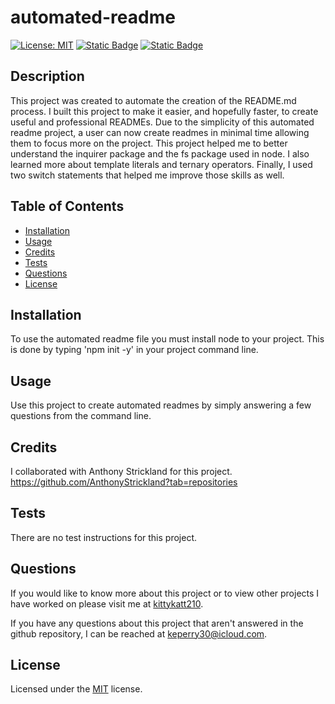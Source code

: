 # automated-readme

 [![License: MIT](https://img.shields.io/badge/License-MIT-yellow.svg)](https://opensource.org/licenses/MIT)
 [![Static Badge](https://img.shields.io/badge/JavaScript-323330?logo=javascript&logoColor=F7DF1E)](https://developer.mozilla.org/en-US/docs/Web/JavaScript)
 [![Static Badge](https://img.shields.io/badge/Node.js-43853D?logo=node.js&logoColor=white)](https://nodejs.org/en)



  

  ## Description

  This project was created to automate the creation of the README.md process. I built this project to make it easier, and hopefully faster, to create useful and professional READMEs. Due to the simplicity of this automated readme project, a user can now create readmes in minimal time allowing them to focus more on the project. This project helped me to better understand the inquirer package and the fs package used in node. I also learned more about template literals and ternary operators. Finally, I used two switch statements that helped me improve those skills as well.

  ## Table of Contents

  - [Installation](#installation)
  - [Usage](#usage)
  - [Credits](#credits)
  - [Tests](#tests)
  - [Questions](#questions)
  - [License](#license)

  ## Installation

  To use the automated readme file you must install node to your project. This is done by typing 'npm init -y' in your project command line.

  ## Usage

  Use this project to create automated readmes by simply answering a few questions from the command line.

  ## Credits

  I collaborated with Anthony Strickland for this project. https://github.com/AnthonyStrickland?tab=repositories

  ## Tests

  There are no test instructions for this project.

  ## Questions

  If you would like to know more about this project or to view other projects I have worked on please visit me at [kittykatt210](https://github.com/kittykatt210).

  If you have any questions about this project that aren't answered in the github repository, I can be reached at keperry30@icloud.com.

  ## License
  Licensed under the [MIT](https://opensource.org/licenses/MIT) license.
